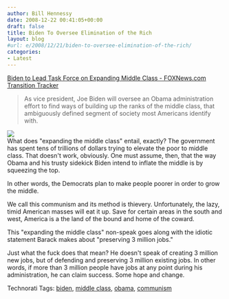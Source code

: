 ```yaml
---
author: Bill Hennessy
date: 2008-12-22 00:41:05+00:00
draft: false
title: Biden To Oversee Elimination of the Rich
layout: blog
#url: e/2008/12/21/biden-to-oversee-elimination-of-the-rich/
categories:
- Latest
---
```


[Biden to Lead Task Force on Expanding Middle Class - FOXNews.com Transition Tracker](https://www.foxnews.com/politics/2008/12/21/biden-lead-task-force-expanding-middle-class/)  


> As vice president, Joe Biden will oversee an Obama administration effort to find ways of building up the ranks of the middle class, that ambiguously defined segment of society most Americans identify with.  


[![](https://farm4.static.flickr.com/3122/3125955784_b49069f766.jpg)
](https://www.flickr.com/photos/15056253@N00/3125955784)  
What does "expanding the middle class" entail, exactly? The government has spent tens of trillions of dollars trying to elevate the poor to middle class. That doesn't work, obviously. One must assume, then, that the way Obama and his trusty sidekick Biden intend to inflate the middle is by squeezing the top.   
  
In other words, the Democrats plan to make people poorer in order to grow the middle.   
  
We call this communism and its method is thievery. Unfortunately, the lazy, timid American masses will eat it up. Save for certain areas in the south and west, America is a the land of the bound and home of the coward.   
  
This "expanding the middle class" non-speak goes along with the idiotic statement Barack makes about "preserving 3 million jobs."   
  
Just what the fuck does that mean? He doesn't speak of creating 3 million new jobs, but of defending and preserving 3 million existing jobs. In other words, if more than 3 million people have jobs at any point during his administration, he can claim success. Some hope and change.   
  
  
Technorati Tags: [biden](https://technorati.com/tag/biden), [middle class](https://technorati.com/tag/middle%20class), [obama](https://technorati.com/tag/obama), [communism](https://technorati.com/tag/communism)
